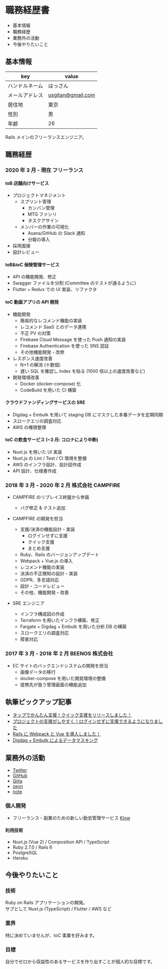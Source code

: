 # 職務経歴書

- 基本情報
- 職務経歴
- 業務外の活動
- 今後やりたいこと

## 基本情報

| key            | value             |
| -------------- | ----------------- |
| ハンドルネーム | はっさん          |
| メールアドレス | usgitan@gmail.com |
| 居住地         | 東京              |
| 性別           | 男                |
| 年齢           | 26                |

Rails メインのフリーランスエンジニア。

## 職務経歴

### 2020 年 3 月 - 現在 フリーランス

#### toB 店舗向けサービス

- プロジェクトマネジメント
  - スプリント管理
    - カンバン管理
    - MTG ファシリ
    - タスクアサイン
  - メンバーの作業の可視化
    - Asana/GitHub の Slack 通知
    - 分報の導入
- 採用面接
- 設計レビュー

#### toB&toC 保険管理サービス

- API の機能開発、修正
- Swagger ファイルを分割 (Committee のテストが通るように)
- Flutter + Redux での UI 実装、リファクタ

#### toC 動画アプリの API 開発

- 機能開発
  - 簡易的なレコメンド機能の実装
  - レコメンド SaaS とのデータ連携
  - 不正 PV の対策
  - Firebase Cloud Message を使った Push 通知の実装
  - Firebase Authentication を使った SNS 認証
  - その他機能開発・改修
- レスポンス速度改善
  - N+1 の解消 (十数個)
  - 遅い SQL を確認し Index を貼る (1000 倍以上の速度改善など)
- 開発環境改善
  - Docker (docker-compose) 化
  - CodeBuild を用いた CI 構築

#### クラウドファンディングサービスの SRE

- Digdag + Embulk を用いて staging DB にマスクした本番データを定期同期
- スロークエリの調査対応
- AWS の権限整理

#### toC の飲食サービス (~3 月: コロナにより中断)

- Nuxt.js を用いた UI 実装
- Nuxt.js の Lint / Test / CI 環境を整備
- AWS のインフラ設計、設計図作成
- API 設計、仕様書作成

### 2018 年 3 月 - 2020 年 2 月 株式会社 CAMPFIRE

- CAMPFIRE のリプレイス終盤から参画

  - バグ修正 & テスト追加

- CAMPFIRE の開発を担当

  - 支援/決済の機能設計・実装
    - ログインせずに支援
    - クイック支援
    - まとめ支援
  - Ruby、Rails のバージョンアップデート
  - Webpack + Vue.js の導入
  - レコメンド機能の実装
  - 決済の不正検知の設計・実装
  - GDPR、多言語対応
  - 設計・コードレビュー
  - その他、機能開発・改善

- SRE エンジニア
  - インフラ構成図の作成
  - Terraform を用いたインフラ構築、修正
  - Fargate + Digdag + Embulk を用いた分析 DB の構築
  - スロークエリの調査対応
  - 障害対応

### 2017 年 3 月 - 2018 年 2 月 BEENOS 株式会社

- EC サイトのバックエンドシステムの開発を担当
  - 画像データの移行
  - docker-compose を用いた開発環境の整備
  - 提携先が扱う管理画面の機能追加

## 執筆ピックアップ記事

- [タップでかんたん支援！クイック支援をリリースしました！](https://note.mu/campfire_dev/n/n72acb517aecc2)
- [プロジェクトの支援がしやすく！ログインせずに支援できるようになりました](https://note.mu/campfire_dev/n/nb5969d388fd3)
- [Rails に Webpack と Vue を導入しました！](https://note.mu/campfire_dev/n/n1686059962b5)
- [Digdag + Embulk によるデータマスキング](https://qiita.com/Hassan/items/065dd6bd3c123e1a6092)

## 業務外の活動

- [Twitter](https://twitter.com/hassasa3)
- [GitHub](https://github.com/yuta17)
- [Qiita](https://qiita.com/Hassan)
- [zenn](https://zenn.dev/hassan)
- [note](https://note.com/usabdelah)

### 個人開発

- フリーランス・副業のための新しい勤怠管理サービス [Klow](https://klow.app)

#### 利用技術

- Nuxt.js (Vue 2) / Composition API / TypeScript
- Ruby 2.7.0 / Rails 6
- PostgreSQL
- Heroku

## 今後やりたいこと

### 技術

Ruby on Rails アプリケーションの開発。  
サブとして Nuxt.js (TypeScript) / Flutter / AWS など

### 業界

特に決めていませんが、toC 事業を好みます。

### 目標

自分でゼロから収益性のあるサービスを作り出すことが個人的な目標です。
